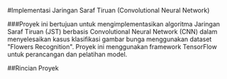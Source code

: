 #Implementasi Jaringan Saraf Tiruan (Convolutional Neural Network)

###Proyek ini bertujuan untuk mengimplementasikan algoritma Jaringan Saraf Tiruan (JST) berbasis Convolutional Neural Network (CNN) dalam menyelesaikan kasus klasifikasi gambar bunga menggunakan dataset "Flowers Recognition". Proyek ini menggunakan framework TensorFlow untuk perancangan dan pelatihan model.

##Rincian Proyek
